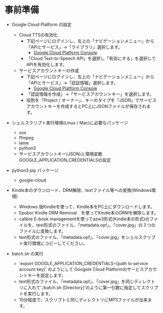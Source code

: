 # 事前準備
- Google Cloud Platform の設定
    - Cloud TTSの有効化
        - 下記ページにログインし、左上の「ナビゲーションメニュー」から「APIとサービス」→「ライブラリ」選択します。
            - [Google Cloud Platform Console](https://console.cloud.google.com/)
        - 「Cloud Text-to-Speech API」を選択し「有効にする」を選択してAPIを有効化します。
    - サービスアカウントキーの作成
        - 下記ページにログインし、左上の「ナビゲーションメニュー」から「APIとサービス」→「認証情報」選択します。
            - [Google Cloud Platform Console](https://console.cloud.google.com/)
        - 「認証情報を作成」→「サービスアカウントキー」を選択します。
        - 役割を「Project / オーナー」、キーのタイプを「JSON」でサービスアカウントキーを作成するとPC上にJSONファイルが保存されます。

- シェルスクリプト実行環境(Linux / Mac)に必要なパッケージ
    - sox
    - ffmpeg
    - lame
    - python3
    - サービスアカウントキー(JSON)と環境変数 GOOGLE_APPLICATION_CREDENTIALSの設定

- python3 pip パッケージ 
    - google-cloud

- Kindle本のダウンロード、DRM解除、textファイル等への変換(Windows環境)
    - Windows 版Kindleを使って、Kindle本をPC上にダウンロードします。
    - Epubor Kindle DRM Removal　を使ってKindle本のDRMを解除します。
    - calibre E-book managementを使ってazw3形式(Kindle本の形式)のファイルを、text形式のファイル、「metadata.opf」、「cover.jpg」の３つのファイルに変換します。
    - text形式のファイル、「metadata.opf」、「cover.jpg」をシェルスクリプト実行環境にコピーしてください。

- batch.sh の実行
    - 'export GOOGLE_APPLICATION_CREDENTIALS=[path to service account key]' のようにして Googole Cloud Platformのサービスアカウントキーを設定します。
    - text形式のファイル、「metadata.opf」、「cover.jpg」を同じディレクトリに入れて'./batch.sh [Directory]'のように第一引数に指定してスクリプトを実行します。
    - 10分程度で、スクリプトと同じディレクトリにMP3ファイルが出来ます。
    
